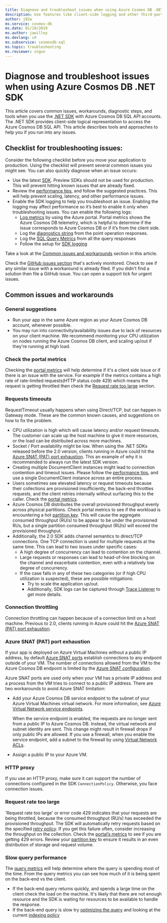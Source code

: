 ```yaml
---
title: Diagnose and troubleshoot issues when using Azure Cosmos DB .NET SDK
description: Use features like client-side logging and other third-party tools to identify, diagnose, and troubleshoot Azure Cosmos DB issues when using .NET SDK.
author: j82w
ms.service: cosmos-db
ms.date: 01/19/2019
ms.author: jawilley
ms.devlang: c#
ms.subservice: cosmosdb-sql
ms.topic: troubleshooting
ms.reviewer: sngun
---
```

# Diagnose and troubleshoot issues when using Azure Cosmos DB .NET SDK
This article covers common issues, workarounds, diagnostic steps, and tools when you use the [.NET SDK](sql-api-sdk-dotnet.md) with Azure Cosmos DB SQL API accounts.
The .NET SDK provides client-side logical representation to access the Azure Cosmos DB SQL API. This article describes tools and approaches to help you if you run into any issues.

## Checklist for troubleshooting issues:
Consider the following checklist before you move your application to production. Using the checklist will prevent several common issues you might see. You can also quickly diagnose when an issue occurs:

*	Use the latest [SDK](https://github.com/Azure/azure-cosmos-dotnet-v2/blob/master/changelog.md). Preview SDKs should not be used for production. This will prevent hitting known issues that are already fixed.
*	Review the [performance tips](performance-tips.md), and follow the suggested practices. This will help prevent scaling, latency, and other performance issues.
*	Enable the SDK logging to help you troubleshoot an issue. Enabling the logging may affect performance so it’s best to enable it only when troubleshooting issues. You can enable the following logs:
    *	[Log metrics](monitor-accounts.md) by using the Azure portal. Portal metrics shows the Azure Cosmos DB telemetry, which is helpful to determine if the issue corresponds to Azure Cosmos DB or if it’s from the client side.
    *	Log the [diagnostics string](https://docs.microsoft.com/dotnet/api/microsoft.azure.documents.client.resourceresponsebase.requestdiagnosticsstring?view=azure-dotnet) from the point operation responses.
    *	Log the [SQL Query Metrics]( sql-api-query-metrics) from all the query responses 
    *	Follow the setup for [SDK logging]( https://github.com/Azure/azure-cosmos-dotnet-v2/blob/master/docs/documentdb-sdk_capture_etl.md)

Take a look at the [Common issues and workarounds](#common-issues-workarounds) section in this article.

Check the [GitHub issues section](https://github.com/Azure/azure-cosmos-dotnet-v2/issues) that's actively monitored. Check to see if any similar issue with a workaround is already filed. If you didn't find a solution then file a GitHub issue. You can open a support tick for urgent issues.


## <a name="common-issues-workarounds"></a>Common issues and workarounds

### General suggestions
* Run your app in the same Azure region as your Azure Cosmos DB account, whenever possible. 
* You may run into connectivity/availability issues due to lack of resources on your client machine. We recommend monitoring your CPU utilization on nodes running the Azure Cosmos DB client, and scaling up/out if they're running at high load.

### Check the portal metrics
Checking the [portal metrics](monitor-accounts.md) will help determine if it's a client side issue or if there is an issue with the service. For example if the metrics contains a high rate of rate-limited requests(HTTP status code 429) which means the request is getting throttled then check the [Request rate too large] section. 

### <a name="request-timeouts"></a>Requests timeouts
RequestTimeout usually happens when using Direct/TCP, but can happen in Gateway mode. These are the common known causes, and suggestions on how to fix the problem.

* CPU utilization is high which will cause latency and/or request timeouts. The customer can scale up the host machine to give it more resources, or the load can be distributed across more machines.
* Socket / Port availability might be low. When using the .NET SDKs released before the 2.0 version, clients running in Azure could hit the [Azure SNAT (PAT) port exhaustion]. This an example of why it is recommended to always run the latest SDK version.
* Creating multiple DocumentClient instances might lead to connection contention and timeout issues. Please follow the [performance tips](performance-tips.md), and use a single DocumentClient instance across an entire process.
* Users sometimes see elevated latency or request timeouts because their collections are provisioned insufficiently, the back-end throttles requests, and the client retries internally without surfacing this to the caller. Check the [portal metrics](monitor-accounts.md).
* Azure Cosmos DB distributes the overall provisioned throughput evenly across physical partitions. Check portal metrics to see if the workload is encountering a hot [partition key](partition-data.md). This will cause the aggregate consumed throughput (RU/s) to be appear to be under the provisioned RUs, but a single partition consumed throughput (RU/s) will exceed the provisioned throughput. 
* Additionally, the 2.0 SDK adds channel semantics to direct/TCP connections. One TCP connection is used for multiple requests at the same time. This can lead to two issues under specific cases:
    * A high degree of concurrency can lead to contention on the channel.
    * Large requests or responses can lead to head-of-line blocking on the channel and exacerbate contention, even with a relatively low degree of concurrency.
    * If the case falls in any of these two categories (or if high CPU utilization is suspected), these are possible mitigations:
        * Try to scale the application up/out.
        * Additionally, SDK logs can be captured through [Trace Listener](https://github.com/Azure/azure-cosmosdb-dotnet/blob/master/docs/documentdb-sdk_capture_etl.md) to get more details.

### Connection throttling
Connection throttling can happen because of a connection limit on a host machine. Previous to 2.0, clients running in Azure could hit the [Azure SNAT (PAT) port exhaustion].

### <a name="snat"></a>Azure SNAT (PAT) port exhaustion

If your app is deployed on Azure Virtual Machines without a public IP address, by default [Azure SNAT ports](https://docs.microsoft.com/azure/load-balancer/load-balancer-outbound-connections#preallocatedports) establish connections to any endpoint outside of your VM. The number of connections allowed from the VM to the Azure Cosmos DB endpoint is limited by the [Azure SNAT configuration](https://docs.microsoft.com/azure/load-balancer/load-balancer-outbound-connections#preallocatedports).

 Azure SNAT ports are used only when your VM has a private IP address and a process from the VM tries to connect to a public IP address. There are two workarounds to avoid Azure SNAT limitation:

* Add your Azure Cosmos DB service endpoint to the subnet of your Azure Virtual Machines virtual network. For more information, see [Azure Virtual Network service endpoints](https://docs.microsoft.com/azure/virtual-network/virtual-network-service-endpoints-overview). 

    When the service endpoint is enabled, the requests are no longer sent from a public IP to Azure Cosmos DB. Instead, the virtual network and subnet identity are sent. This change might result in firewall drops if only public IPs are allowed. If you use a firewall, when you enable the service endpoint, add a subnet to the firewall by using [Virtual Network ACLs](https://docs.microsoft.com/azure/virtual-network/virtual-networks-acl).
* Assign a public IP to your Azure VM.

### HTTP proxy
If you use an HTTP proxy, make sure it can support the number of connections configured in the SDK `ConnectionPolicy`.
Otherwise, you face connection issues.

### Request rate too large<a name="request-rate-too-large"></a>
'Request rate too large' or error code 429 indicates that your requests are being throttled, because the consumed throughput (RU/s) has exceeded the provisioned throughput. The SDK will automatically retry requests based on the specified [retry policy](https://docs.microsoft.com/en-us/dotnet/api/microsoft.azure.documents.client.connectionpolicy.retryoptions?view=azure-dotnet). If you get this failure often, consider increasing the throughput on the collection. Check the [portal’s metrics](use-metrics.md) to see if you are getting 429 errors. Review your [partition key](https://docs.microsoft.com/en-us/azure/cosmos-db/partitioning-overview#choose-partitionkey) to ensure it results in an even distribution of storage and request volume. 

### Slow query performance
The [query metrics](sql-api-query-metrics.md) will help determine where the query is spending most of the time. From the query metrics you can see how much of it is being spent on the back-end vs the client.
* If the back-end query returns quickly, and spends a large time on the client check the load on the machine. It's likely that there are not enough resource and the SDK is waiting for resources to be available to handle the response.
* If the back-end query is slow try [optimizing the query](optimize-cost-queries.md) and looking at the current [indexing policy](index-overview.md) 

 <!--Anchors-->
[Common issues and workarounds]: #common-issues-workarounds
[Enable client SDK logging]: #logging
[Request rate too large]: #request-rate-too-large
[Request Timeouts]: #request-timeouts
[Azure SNAT (PAT) port exhaustion]: #snat
[Production check list]: #production-check-list


